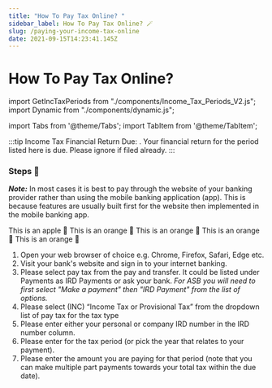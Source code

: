 ```yaml
---
title: "How To Pay Tax Online? "
sidebar_label: How To Pay Tax Online? 🪄
slug: /paying-your-income-tax-online
date: 2021-09-15T14:23:41.145Z
---
```

# How To Pay Tax Online? <Dynamic />

import GetIncTaxPeriods from "./components/Income_Tax_Periods_V2.js";
import Dynamic from "./components/dynamic.js"; 

import Tabs from '@theme/Tabs';
import TabItem from '@theme/TabItem';

:::tip Income Tax Financial Return Due:
<GetIncTaxPeriods />.
Your financial return for the period listed here is due. Please ignore if filed already.
:::

### Steps 📃

***Note:*** In most cases it is best to pay through the website of your banking provider rather than using the mobile banking application (app). This is because features are usually built first for the website then implemented in the mobile banking app. 

<Tabs>
  <TabItem value="anz" label="ANZ" >
    This is an apple 🍎
  </TabItem>
  <TabItem value="asb" label="ASB">
    This is an orange 🍊
  </TabItem>

<TabItem value="bnz" label="BNZ">
    This is an orange 🍊
  </TabItem>

<TabItem value="kiwibank" label="Kiwibank">
    This is an orange 🍊
  </TabItem>

<TabItem value="westpac" label="Westpac Bank">
    This is an orange 🍊
  </TabItem>
  <TabItem value="other" label="Other" default>

1. Open your web browser of choice e.g. Chrome, Firefox, Safari, Edge etc.
2. Visit your bank's website and sign in to your internet banking.
3. Please select pay tax from the pay and transfer. It could be listed under Payments as IRD Payments or ask your bank. *For ASB you will need to first select "Make a payment" then "IRD Payment" from the list of options.* 
4. Please select (INC) “Income Tax or Provisional Tax” from the dropdown list of pay tax for the tax type
5. Please enter either your personal or company IRD number in the IRD number column.
6. Please enter <GetIncTaxPeriods YearEndOnly /> for the tax period (or pick the year that relates to your payment).
7. Please enter the amount you are paying for that period (note that you can make multiple part payments towards your total tax within the due date).

  </TabItem>
</Tabs>

<!-- | ⚠ <GetIncTaxPeriods /> |
| ---------------------- |
 -->